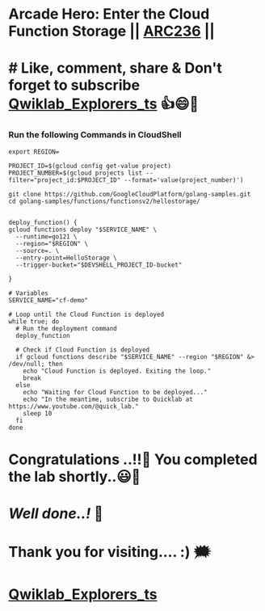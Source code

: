 # Arcade Hero: Enter the Cloud Function Storage || [ARC236](https://www.cloudskillsboost.google/focuses/98835?catalog_rank=%7B%22rank%22%3A1%2C%22num_filters%22%3A0%2C%22has_search%22%3Atrue%7D&parent=catalog&search_id=34944171) ||

# # Like, comment, share & Don't forget to subscribe [Qwiklab_Explorers_ts](https://youtube.com/@titashshil?si=RgamNu1dc9jVIbJN) 👍😄🤝

### Run the following Commands in CloudShell

```
export REGION=
```
```
PROJECT_ID=$(gcloud config get-value project)
PROJECT_NUMBER=$(gcloud projects list --filter="project_id:$PROJECT_ID" --format='value(project_number)')

git clone https://github.com/GoogleCloudPlatform/golang-samples.git
cd golang-samples/functions/functionsv2/hellostorage/


deploy_function() {
gcloud functions deploy "$SERVICE_NAME" \
  --runtime=go121 \
  --region="$REGION" \
  --source=. \
  --entry-point=HelloStorage \
  --trigger-bucket="$DEVSHELL_PROJECT_ID-bucket"

}

# Variables
SERVICE_NAME="cf-demo"

# Loop until the Cloud Function is deployed
while true; do
  # Run the deployment command
  deploy_function

  # Check if Cloud Function is deployed
  if gcloud functions describe "$SERVICE_NAME" --region "$REGION" &> /dev/null; then
    echo "Cloud Function is deployed. Exiting the loop."
    break
  else
    echo "Waiting for Cloud Function to be deployed..."
    echo "In the meantime, subscribe to Quicklab at https://www.youtube.com/@quick_lab."
    sleep 10
  fi
done

```

# Congratulations ..!!🎉  You completed the lab shortly..😃💯

# *Well done..!* 👏

# Thank you for visiting.... :) 🗯️

# [Qwiklab_Explorers_ts](https://youtube.com/@titashshil?si=RgamNu1dc9jVIbJN)
